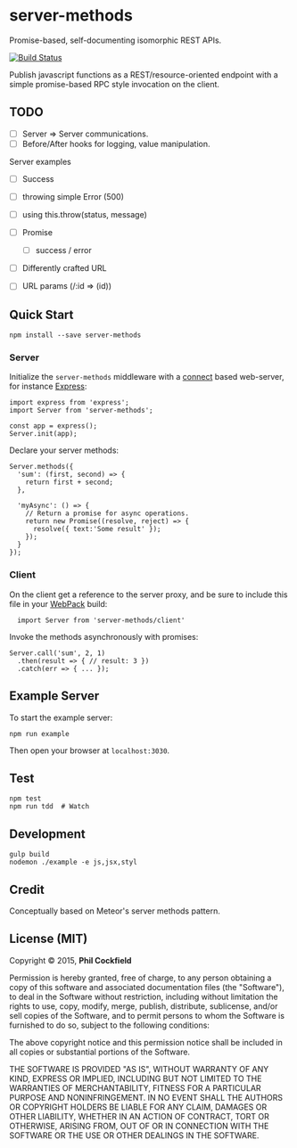 # server-methods
Promise-based, self-documenting isomorphic REST APIs.

[![Build Status](https://travis-ci.org/philcockfield/server-methods.svg)](https://travis-ci.org/philcockfield/server-methods)

Publish javascript functions as a REST/resource-oriented endpoint with a simple promise-based RPC style invocation on the client.



## TODO
- [ ] Server => Server communications.
- [ ] Before/After hooks for logging, value manipulation.

Server examples
- [ ] Success
- [ ] throwing simple Error (500)
- [ ] using this.throw(status, message)
- [ ] Promise
  - [ ] success / error
- [ ] Differently crafted URL
- [ ] URL params (/:id => (id))





## Quick Start

    npm install --save server-methods

### Server
Initialize the `server-methods` middleware with a [connect](https://github.com/senchalabs/connect) based web-server, for instance [Express](http://expressjs.com/):


    import express from 'express';
    import Server from 'server-methods';

    const app = express();
    Server.init(app);


Declare your server methods:

    Server.methods({
      'sum': (first, second) => {
        return first + second;
      },

      'myAsync': () => {
        // Return a promise for async operations.
        return new Promise((resolve, reject) => {
          resolve({ text:'Some result' });
        });
      }
    });


### Client
On the client get a reference to the server proxy, and be sure to include this
file in your [WebPack](http://webpack.github.io/) build:

      import Server from 'server-methods/client'

Invoke the methods asynchronously with promises:

    Server.call('sum', 2, 1)
      .then(result => { // result: 3 })
      .catch(err => { ... });


## Example Server
To start the example server:

    npm run example

Then open your browser at `localhost:3030`.


## Test
    npm test
    npm run tdd  # Watch



## Development

    gulp build
    nodemon ./example -e js,jsx,styl



## Credit
Conceptually based on Meteor's server methods pattern.



## License (MIT)
Copyright © 2015, **Phil Cockfield**

Permission is hereby granted, free of charge, to any person obtaining a copy
of this software and associated documentation files (the "Software"), to deal
in the Software without restriction, including without limitation the rights
to use, copy, modify, merge, publish, distribute, sublicense, and/or sell
copies of the Software, and to permit persons to whom the Software is
furnished to do so, subject to the following conditions:

The above copyright notice and this permission notice shall be included in
all copies or substantial portions of the Software.

THE SOFTWARE IS PROVIDED "AS IS", WITHOUT WARRANTY OF ANY KIND, EXPRESS OR
IMPLIED, INCLUDING BUT NOT LIMITED TO THE WARRANTIES OF MERCHANTABILITY,
FITNESS FOR A PARTICULAR PURPOSE AND NONINFRINGEMENT. IN NO EVENT SHALL THE
AUTHORS OR COPYRIGHT HOLDERS BE LIABLE FOR ANY CLAIM, DAMAGES OR OTHER
LIABILITY, WHETHER IN AN ACTION OF CONTRACT, TORT OR OTHERWISE, ARISING FROM,
OUT OF OR IN CONNECTION WITH THE SOFTWARE OR THE USE OR OTHER DEALINGS IN
THE SOFTWARE.
